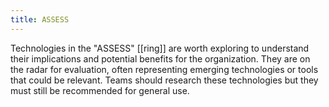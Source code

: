 ```yaml
---
title: ASSESS
---
```

Technologies in the "ASSESS" [[ring]] are worth exploring to understand their implications and potential benefits for the organization. They are on the radar for evaluation, often representing emerging technologies or tools that could be relevant. Teams should research these technologies but they must still be recommended for general use.